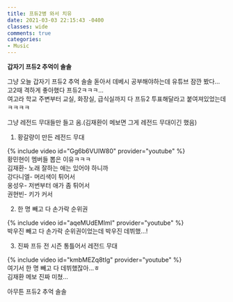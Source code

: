 ```yaml
---
title: 프듀2병 와서 치유
date: 2021-03-03 22:15:43 -0400
classes: wide
comments: true
categories:
- Music
---
```

**갑자기 프듀2 추억이 솔솔**   

그냥 오늘 갑자기 프듀2 추억 솔솔 돋아서 데베시 공부해야하는데 유튜브 잠깐 봤다...   
고2때 격하게 좋아했다 프듀2ㅋㅋㅋ...   
여고라 학교 주변부터 교실, 화장실, 급식실까지 다 프듀2 투표해달라고 붙여져있었는데ㅋㅋㅋㅋ    

그냥 레전드 무대들만 들고 옴.(김재환이 메보면 그게 레전드 무대이긴 했음)    

1. 황갈량이 만든 레전드 무대   
 
  {% include video id="Gg6b6VUIW80" provider="youtube" %}    
황민현이 멤버들 뽑은 이유ㅋㅋㅋ   
김재환- 노래 잘하는 애는 있어야 하니까   
강다니엘- 머리색이 튀어서   
옹성우- 저번부터 애가 좀 튀어서   
권현빈- 키가 커서   


2. 한 명 빼고 다 손가락 순위권   

  {% include video id="aqeMUdEMImI" provider="youtube" %}    
박우진 빼고 다 손가락 순위권이었는데 박우진 데뷔했...!    

3. 진짜 프듀 전 시즌 통틀어서 레전드 무대   
  
  {% include video id="kmbMEZq8tIg" provider="youtube" %}    
여기서 한 명 빼고 다 데뷔했잖아...ㅎ    
김재환 메보 진짜 미쳤...    


아무튼 프듀2 추억 솔솔   
